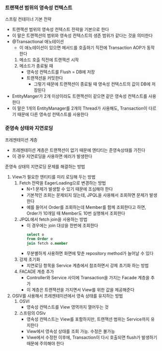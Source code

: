 ### 트랜잭션 범위의 영속성 컨텍스트
스프링 컨테이너 기본 전략
- 트랜잭션 범위의 영속성 컨텍스트 전략을 기본으로 한다
- 이 말은 트랜잭션의 범위와 영속성 컨텍스트의 생존 범위가 같다는 것을 의미한다
- @Transactional 애노테이션
   - 이 애노테이션이 있으면 메서드를 호출하기 직전에 Transaction AOP가 동작한다
   1. 메소드 호출 직전에 트랜잭션 시작
   2. 메소드가 종료될 때
      - 영속성 컨텍스트를 Flush = DB에 저장
      - 트랜잭션을 커밋한다
         - 그렇기 때문에 트랜잭션이 종료될 때 영속성 컨텍스트의 값이 DB에 저장된다
- EntityManger가 2개 이상이라도 트랜잭션이 같으면 같은 영속성 컨텍스트를 사용한다
- 이 말은 1개의 EntityManager를 2개의 Thread가 사용해도, Transaction이 다르기 때문에 다른 영속성 컨텍스트를 사용한다

### 준영속 상태와 지연로딩
프레젠테이션 계층
- 프레젠테이션 계층은 트랜잭션이 없기 때문에 엔티티는 준영속상태를 가진다
- 이 경우 지연로딩을 사용하면 에러가 발생한다

준영속 상태의 지연로딩 문제를 해결하는 방법
1. View가 필요한 엔티티를 미리 로딩해 두는 방법
   1. Fetch 전략을 EagerLoading으로 변경하는 방법
      - N+1 문제가 발생할 수 있기 때문에 조심해야 한다
      - 기본적인 조회는 문제되지 않는데, JPQL을 사용해서 조회하면 문제가 발생한다
      - 예를 들어서 Order를 조회하는데 Member를 함께 조회한다고 하면, Order가 10개일 때 Member도 10번 실행해서 조회한다
   2. JPQL에서 fetch join을 사용하는 방법
      - 이 경우에는 join 대상을 한번에 조회한다
        ~~~SQL
        select o
        from Order o
        join fetch o.member
        ~~~
      - 무분별하게 사용하면 화면에 맞춘 repository method가 늘어날 수 있다
   3. 강제 초기화
      - 지연로딩 항목을 Service 계층에서 참조하면서 강제 초기화 하는 방법
   4. FACADE 계층 추가
      - Controller와 Service 사이에 Transaction을 가지는 Facade 계층을 추가
      - 이 계층은 트랜잭션을 가지면서 View를 위한 값을 제공해준다
2. OSIV를 사용해서 프레젠테이션에서 영속 상태를 유지하는 방법
   1. OSVI
      - 영속성 컨텍스트를 View 영역까지 열어두는 것
   2. 스프링의 OSIv
      - 영속성 컨텍스트는 View를 포함하지만, 트랜잭션 범위는 Service까지 유지한다
      - View에서 영속성 상태를 조회 가능. 수정은 불가능
      - Viwe에서 수정한 이후에, Transaction이 다시 호출되면 flush가 발생하기 때문에 주의해야 한다
   